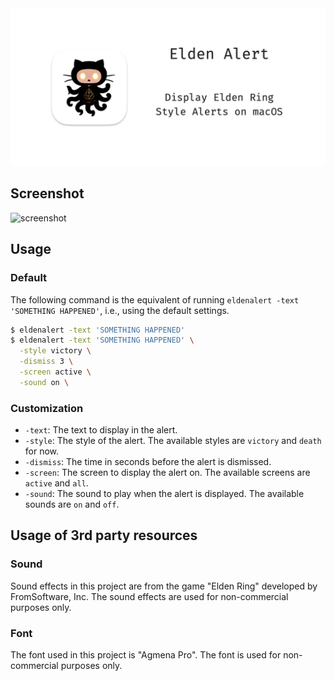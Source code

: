 <img src="https://github.com/cocoa-xu/eldenalert/raw/main/assets/repository-open-graph.png" alt="Logo">

## Screenshot
![screenshot](assets/eldenalert.jpg)

## Usage

### Default

The following command is the equivalent of running `eldenalert -text 'SOMETHING HAPPENED'`, i.e., using the default settings.

```bash
$ eldenalert -text 'SOMETHING HAPPENED'
$ eldenalert -text 'SOMETHING HAPPENED' \
  -style victory \
  -dismiss 3 \
  -screen active \
  -sound on \
```

### Customization

- `-text`: The text to display in the alert.
- `-style`: The style of the alert. The available styles are `victory` and `death` for now.
- `-dismiss`: The time in seconds before the alert is dismissed.
- `-screen`: The screen to display the alert on. The available screens are `active` and `all`.
- `-sound`: The sound to play when the alert is displayed. The available sounds are `on` and `off`.

## Usage of 3rd party resources

### Sound

Sound effects in this project are from the game "Elden Ring" developed by FromSoftware, Inc. The sound effects are used for non-commercial purposes only.

### Font

The font used in this project is "Agmena Pro". The font is used for non-commercial purposes only.
